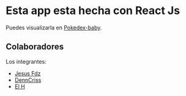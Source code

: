 # Esta app esta hecha con React Js

Puedes visualizarla en [Pokedex-baby](https://react-pokedex-jsdenn-h.netlify.app/).

## Colaboradores

Los integrantes:

- [Jesus Fdz](https://github.com/jsfdz)
- [DennCriss](https://github.com/denncriss)
- [El H](https://github.com/Edgar-H)
